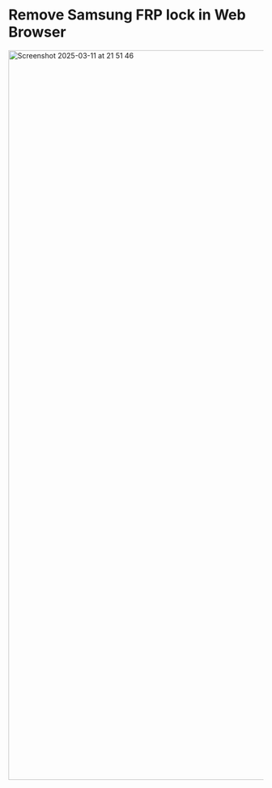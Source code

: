 # Remove Samsung FRP lock in Web Browser
<img width="1440" alt="Screenshot 2025-03-11 at 21 51 46" src="https://github.com/user-attachments/assets/2abfd1e5-a0a2-4521-92bf-30311d0b2d79" />
